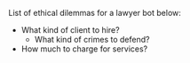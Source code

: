 List of ethical dilemmas for a lawyer bot below: 
- What kind of client to hire?
    - What kind of crimes to defend?
- How much to charge for services?


